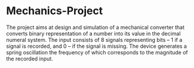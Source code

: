 # Mechanics-Project


The project aims at design and simulation of a mechanical converter that converts
binary representation of a number into its value in the decimal numeral system. The input
consists of 8 signals representing bits – 1 if a signal is recorded, and 0 – if the signal is missing.
The device generates a spring oscillation the frequency of which corresponds to the magnitude
of the recorded input.